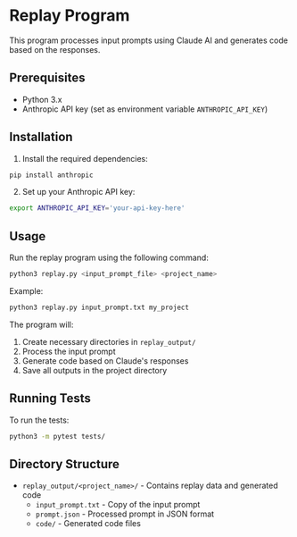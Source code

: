 # Replay Program

This program processes input prompts using Claude AI and generates code based on the responses.

## Prerequisites

- Python 3.x
- Anthropic API key (set as environment variable `ANTHROPIC_API_KEY`)

## Installation

1. Install the required dependencies:
```bash
pip install anthropic
```

2. Set up your Anthropic API key:
```bash
export ANTHROPIC_API_KEY='your-api-key-here'
```

## Usage

Run the replay program using the following command:

```bash
python3 replay.py <input_prompt_file> <project_name>
```

Example:
```bash
python3 replay.py input_prompt.txt my_project
```

The program will:
1. Create necessary directories in `replay_output/`
2. Process the input prompt
3. Generate code based on Claude's responses
4. Save all outputs in the project directory

## Running Tests

To run the tests:

```bash
python3 -m pytest tests/
```

## Directory Structure

- `replay_output/<project_name>/` - Contains replay data and generated code
  - `input_prompt.txt` - Copy of the input prompt
  - `prompt.json` - Processed prompt in JSON format
  - `code/` - Generated code files 